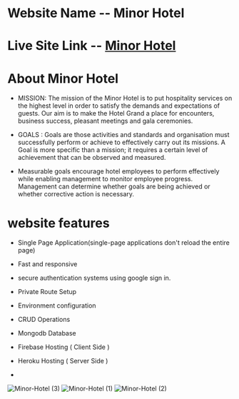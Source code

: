 # Website Name -- Minor Hotel

# Live Site Link -- [Minor Hotel](https://minor-hotel.web.app/)

# About Minor Hotel
- MISSION: The mission of the Minor Hotel is to put hospitality services on the highest level in order to satisfy the demands and expectations of guests. Our aim is to make the Hotel Grand a place for encounters, business success, pleasant meetings and gala ceremonies.


- GOALS : Goals are those activities and standards and organisation must successfully perform or achieve to effectively carry out its missions. A Goal is more specific than a mission; it requires a certain level of achievement that can be observed and measured.
- Measurable goals encourage hotel employees to perform effectively while enabling management to monitor employee progress. Management can determine whether goals are being achieved or whether corrective action is necessary.


# website features
- Single Page Application(single-page applications don't reload the entire page)

- Fast and responsive

- secure authentication systems using google sign in.

- Private Route Setup

- Environment configuration 

- CRUD Operations

- Mongodb Database 

- Firebase Hosting ( Client Side )

- Heroku Hosting ( Server Side )
- 
![Minor-Hotel (3)](https://user-images.githubusercontent.com/86655543/139594187-a3189c90-318f-4a93-bf01-f399a670a770.png)
![Minor-Hotel (1)](https://user-images.githubusercontent.com/86655543/139594105-0c73e8ac-c02b-4c8c-b198-197380123e2a.png)
![Minor-Hotel (2)](https://user-images.githubusercontent.com/86655543/139594118-3959f81f-dcf6-4c3b-a19f-4f2855ae254a.png)

![]()
